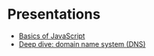 # Presentations
* [Basics of JavaScript](https://github.com/aandrewww/presentations/tree/master/js-basics)
* [Deep dive: domain name system (DNS)](https://github.com/aandrewww/presentations/tree/master/deep-dive-dns)
